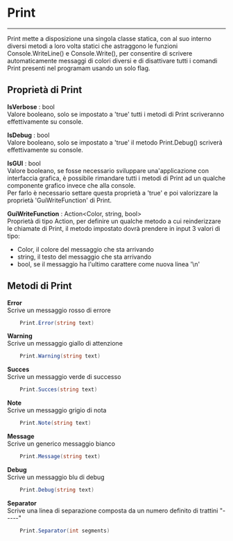 # Print
---------------

Print mette a disposizione una singola classe statica, con al suo interno diversi metodi a loro volta statici che astraggono le funzioni Console.WriteLine() e Console.Write(), per consentire di scrivere automaticamente messaggi di colori diversi e di disattivare tutti i comandi Print presenti nel programam usando un solo flag.

## Proprietà di Print

**IsVerbose** : bool\
Valore booleano, solo se impostato a 'true' tutti i metodi di Print scriveranno effettivamente su console.

**IsDebug** : bool\
Valore booleano, solo se impostato a 'true' il metodo Print.Debug() scriverà effettivamente su console.

**IsGUI** : bool\
Valore booleano, se fosse necessario sviluppare una'applicazione con interfaccia grafica, è possibile rimandare tutti i metodi di Print ad un qualche componente grafico invece che alla console.\
Per farlo è necessario settare questa proprietà a 'true' e poi valorizzare la proprietà 'GuiWriteFunction' di Print.

**GuiWriteFunction** : Action<Color, string, bool>\
Proprietà di tipo Action, per definire un qualche metodo a cui reinderizzare le chiamate di Print, il metodo impostato dovrà prendere in input 3 valori di tipo:
- Color, il colore del messaggio che sta arrivando
- string, il testo del messaggio che sta arrivando
- bool, se il messaggio ha l'ultimo carattere come nuova linea '\n'


## Metodi di Print

**Error**\
Scrive un messaggio rosso di errore
```C#
	Print.Error(string text)
```

**Warning**\
Scrive un messaggio giallo di attenzione
```C#
	Print.Warning(string text)
```

**Succes**\
Scrive un messaggio verde di successo
```C#
	Print.Succes(string text)
```

**Note**\
Scrive un messaggio grigio di nota
```C#
	Print.Note(string text)
```

**Message**\
Scrive un generico messaggio bianco
```C#
	Print.Message(string text)
```

**Debug**\
Scrive un messaggio blu di debug
```C#
	Print.Debug(string text)
```

**Separator**\
Scrive una linea di separazione composta da un numero definito di trattini "-----"
```C#
	Print.Separator(int segments)
```